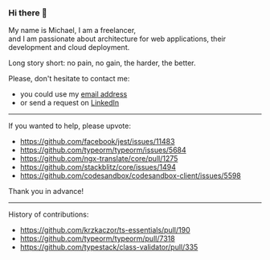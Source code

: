 ### Hi there 👋

My name is Michael, I am a freelancer,  
and I am passionate about architecture for web applications, their development and cloud deployment.

Long story short: no pain, no gain, the harder, the better.


Please, don't hesitate to contact me:

- you could use my [email address](mailto:m@sudo.eu)
- or send a request on [LinkedIn](http://linkedin.com/in/michael-gusev/)

---

If you wanted to help, please upvote:

- https://github.com/facebook/jest/issues/11483
- https://github.com/typeorm/typeorm/issues/5684
- https://github.com/ngx-translate/core/pull/1275
- https://github.com/stackblitz/core/issues/1494
- https://github.com/codesandbox/codesandbox-client/issues/5598

Thank you in advance!

---

History of contributions:

- https://github.com/krzkaczor/ts-essentials/pull/190
- https://github.com/typeorm/typeorm/pull/7318
- https://github.com/typestack/class-validator/pull/335

